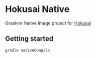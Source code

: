# Hokusai Native

Graalvm Native Image project for [Hokusai](https://hokusai.skinnyjames.net)

## Getting started

`gradle nativeCompile`


